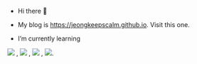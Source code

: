 - Hi there 👋
- My blog is <https://jeongkeepscalm.github.io>. Visit this one.

- I’m currently learning 
<img src="https://img.shields.io/badge/java-007396?style=for-the-badge&logo=OpenJDK&logoColor=white">
, <img src="https://img.shields.io/badge/Spring-6DB33F?style=for-the-badge&logo=Spring&logoColor=white">
, <img src="https://img.shields.io/badge/springboot-6DB33F?style=for-the-badge&logo=springboot&logoColor=white">
, <img src="https://img.shields.io/badge/Spring Security-6DB33F?style=for-the-badge&logo=Spring Security&logoColor=white">.

<!--
**jeongkeepscalm/jeongkeepscalm** is a ✨ _special_ ✨ repository because its `README.md` (this file) appears on your GitHub profile.

Here are some ideas to get you started:

- 🔭 I’m currently working on ...
- 🌱 I’m currently learning ...
- 👯 I’m looking to collaborate on ...
- 🤔 I’m looking for help with ...
- 💬 Ask me about ...
- 📫 How to reach me: ...
- 😄 Pronouns: ...
- ⚡ Fun fact: ...
-->
